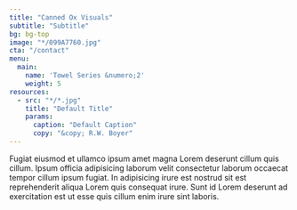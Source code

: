 ```yaml
---
title: "Canned Ox Visuals"
subtitle: "Subtitle"
bg: bg-top
image: "*/099A7760.jpg"
cta: "/contact"
menu:
  main:
    name: 'Towel Series &numero;2'
    weight: 5
resources:
  - src: "*/*.jpg"
    title: "Default Title"
    params:
      caption: "Default Caption"
      copy: "&copy; R.W. Boyer"
---
```

Fugiat eiusmod et ullamco ipsum amet magna Lorem deserunt cillum quis cillum. Ipsum officia adipisicing laborum velit consectetur laborum occaecat tempor cillum ipsum fugiat. In adipisicing irure est nostrud sit est reprehenderit aliqua Lorem quis consequat irure. Sunt id Lorem deserunt ad exercitation est ut esse quis cillum enim irure sint laboris.